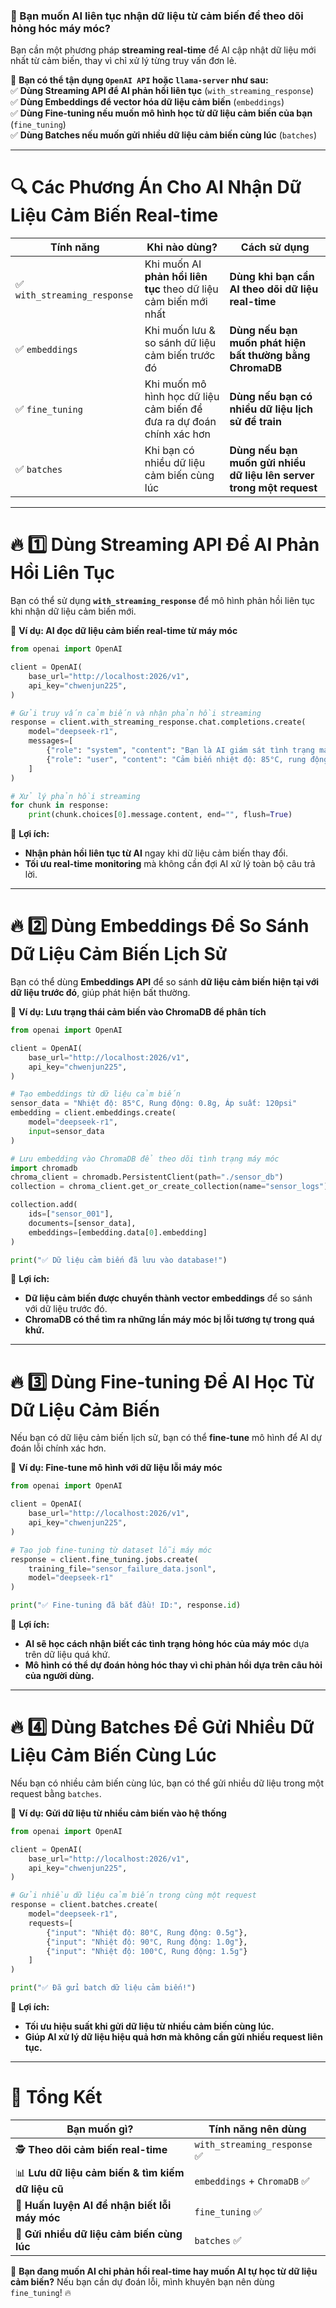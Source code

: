 ### **🚀 Bạn muốn AI liên tục nhận dữ liệu từ cảm biến để theo dõi hỏng hóc máy móc?**  
Bạn cần một phương pháp **streaming real-time** để AI cập nhật dữ liệu mới nhất từ cảm biến, thay vì chỉ xử lý từng truy vấn đơn lẻ.  

📌 **Bạn có thể tận dụng `OpenAI API` hoặc `llama-server` như sau:**  
✅ **Dùng Streaming API để AI phản hồi liên tục** (`with_streaming_response`)  
✅ **Dùng Embeddings để vector hóa dữ liệu cảm biến** (`embeddings`)  
✅ **Dùng Fine-tuning nếu muốn mô hình học từ dữ liệu cảm biến của bạn** (`fine_tuning`)  
✅ **Dùng Batches nếu muốn gửi nhiều dữ liệu cảm biến cùng lúc** (`batches`)  

---

# **🔍 Các Phương Án Cho AI Nhận Dữ Liệu Cảm Biến Real-time**
| **Tính năng** | **Khi nào dùng?** | **Cách sử dụng** |
|--------------|----------------|----------------|
| ✅ `with_streaming_response` | Khi muốn AI **phản hồi liên tục** theo dữ liệu cảm biến mới nhất | **Dùng khi bạn cần AI theo dõi dữ liệu real-time** |
| ✅ `embeddings` | Khi muốn lưu & so sánh dữ liệu cảm biến trước đó | **Dùng nếu bạn muốn phát hiện bất thường bằng ChromaDB** |
| ✅ `fine_tuning` | Khi muốn mô hình học dữ liệu cảm biến để đưa ra dự đoán chính xác hơn | **Dùng nếu bạn có nhiều dữ liệu lịch sử để train** |
| ✅ `batches` | Khi bạn có nhiều dữ liệu cảm biến cùng lúc | **Dùng nếu bạn muốn gửi nhiều dữ liệu lên server trong một request** |

---

# **🔥 1️⃣ Dùng Streaming API Để AI Phản Hồi Liên Tục**
Bạn có thể sử dụng **`with_streaming_response`** để mô hình phản hồi liên tục khi nhận dữ liệu cảm biến mới.

📌 **Ví dụ: AI đọc dữ liệu cảm biến real-time từ máy móc**
```python
from openai import OpenAI

client = OpenAI(
    base_url="http://localhost:2026/v1",
    api_key="chwenjun225",
)

# Gửi truy vấn cảm biến và nhận phản hồi streaming
response = client.with_streaming_response.chat.completions.create(
    model="deepseek-r1",
    messages=[
        {"role": "system", "content": "Bạn là AI giám sát tình trạng máy móc."},
        {"role": "user", "content": "Cảm biến nhiệt độ: 85°C, rung động: 0.8g, áp suất: 120psi. Máy có vấn đề không?"}
    ]
)

# Xử lý phản hồi streaming
for chunk in response:
    print(chunk.choices[0].message.content, end="", flush=True)
```
📌 **Lợi ích:**  
- **Nhận phản hồi liên tục từ AI** ngay khi dữ liệu cảm biến thay đổi.  
- **Tối ưu real-time monitoring** mà không cần đợi AI xử lý toàn bộ câu trả lời.  

---

# **🔥 2️⃣ Dùng Embeddings Để So Sánh Dữ Liệu Cảm Biến Lịch Sử**
Bạn có thể dùng **Embeddings API** để so sánh **dữ liệu cảm biến hiện tại với dữ liệu trước đó**, giúp phát hiện bất thường.

📌 **Ví dụ: Lưu trạng thái cảm biến vào ChromaDB để phân tích**
```python
from openai import OpenAI

client = OpenAI(
    base_url="http://localhost:2026/v1",
    api_key="chwenjun225",
)

# Tạo embeddings từ dữ liệu cảm biến
sensor_data = "Nhiệt độ: 85°C, Rung động: 0.8g, Áp suất: 120psi"
embedding = client.embeddings.create(
    model="deepseek-r1",
    input=sensor_data
)

# Lưu embedding vào ChromaDB để theo dõi tình trạng máy móc
import chromadb
chroma_client = chromadb.PersistentClient(path="./sensor_db")
collection = chroma_client.get_or_create_collection(name="sensor_logs")

collection.add(
    ids=["sensor_001"],
    documents=[sensor_data],
    embeddings=[embedding.data[0].embedding]
)

print("✅ Dữ liệu cảm biến đã lưu vào database!")
```
📌 **Lợi ích:**  
- **Dữ liệu cảm biến được chuyển thành vector embeddings** để so sánh với dữ liệu trước đó.  
- **ChromaDB có thể tìm ra những lần máy móc bị lỗi tương tự trong quá khứ.**  

---

# **🔥 3️⃣ Dùng Fine-tuning Để AI Học Từ Dữ Liệu Cảm Biến**
Nếu bạn có dữ liệu cảm biến lịch sử, bạn có thể **fine-tune** mô hình để AI dự đoán lỗi chính xác hơn.

📌 **Ví dụ: Fine-tune mô hình với dữ liệu lỗi máy móc**
```python
from openai import OpenAI

client = OpenAI(
    base_url="http://localhost:2026/v1",
    api_key="chwenjun225",
)

# Tạo job fine-tuning từ dataset lỗi máy móc
response = client.fine_tuning.jobs.create(
    training_file="sensor_failure_data.jsonl",
    model="deepseek-r1"
)

print("✅ Fine-tuning đã bắt đầu! ID:", response.id)
```
📌 **Lợi ích:**  
- **AI sẽ học cách nhận biết các tình trạng hỏng hóc của máy móc** dựa trên dữ liệu quá khứ.  
- **Mô hình có thể dự đoán hỏng hóc thay vì chỉ phản hồi dựa trên câu hỏi của người dùng.**  

---

# **🔥 4️⃣ Dùng Batches Để Gửi Nhiều Dữ Liệu Cảm Biến Cùng Lúc**
Nếu bạn có nhiều cảm biến cùng lúc, bạn có thể gửi nhiều dữ liệu trong một request bằng `batches`.

📌 **Ví dụ: Gửi dữ liệu từ nhiều cảm biến vào hệ thống**
```python
from openai import OpenAI

client = OpenAI(
    base_url="http://localhost:2026/v1",
    api_key="chwenjun225",
)

# Gửi nhiều dữ liệu cảm biến trong cùng một request
response = client.batches.create(
    model="deepseek-r1",
    requests=[
        {"input": "Nhiệt độ: 80°C, Rung động: 0.5g"},
        {"input": "Nhiệt độ: 90°C, Rung động: 1.0g"},
        {"input": "Nhiệt độ: 100°C, Rung động: 1.5g"}
    ]
)

print("✅ Đã gửi batch dữ liệu cảm biến!")
```
📌 **Lợi ích:**  
- **Tối ưu hiệu suất khi gửi dữ liệu từ nhiều cảm biến cùng lúc.**  
- **Giúp AI xử lý dữ liệu hiệu quả hơn mà không cần gửi nhiều request liên tục.**  

---

# **🚀 Tổng Kết**
| **Bạn muốn gì?** | **Tính năng nên dùng** |
|------------------|-----------------|
| 🕵️ **Theo dõi cảm biến real-time** | `with_streaming_response` ✅ |
| 📊 **Lưu dữ liệu cảm biến & tìm kiếm dữ liệu cũ** | `embeddings` + `ChromaDB` ✅ |
| 🔄 **Huấn luyện AI để nhận biết lỗi máy móc** | `fine_tuning` ✅ |
| 📡 **Gửi nhiều dữ liệu cảm biến cùng lúc** | `batches` ✅ |

🚀 **Bạn đang muốn AI chỉ phản hồi real-time hay muốn AI tự học từ dữ liệu cảm biến?** Nếu bạn cần dự đoán lỗi, mình khuyên bạn nên dùng `fine_tuning`! 🔥